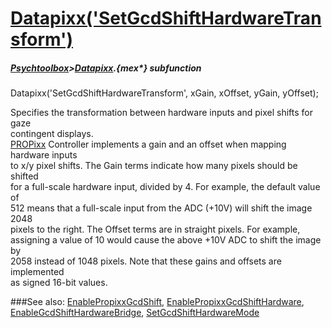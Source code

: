 # [Datapixx('SetGcdShiftHardwareTransform')](Datapixx-SetGcdShiftHardwareTransform) 
##### [Psychtoolbox](Psychtoolbox)>[Datapixx](Datapixx).{mex*} subfunction

Datapixx('SetGcdShiftHardwareTransform', xGain, xOffset, yGain, yOffset);

Specifies the transformation between hardware inputs and pixel shifts for gaze  
contingent displays.  
[PROPixx](PROPixx) Controller implements a gain and an offset when mapping hardware inputs  
to x/y pixel shifts. The Gain terms indicate how many pixels should be shifted  
for a full-scale hardware input, divided by 4. For example, the default value of  
512 means that a full-scale input from the ADC (+10V) will shift the image 2048  
pixels to the right. The Offset terms are in straight pixels. For example,  
assigning a value of 10 would cause the above +10V ADC to shift the image by  
2058 instead of 1048 pixels. Note that these gains and offsets are implemented  
as signed 16-bit values.  
  


###See also:
[EnablePropixxGcdShift](Datapixx-EnablePropixxGcdShift), [EnablePropixxGcdShiftHardware](Datapixx-EnablePropixxGcdShiftHardware), [EnableGcdShiftHardwareBridge](Datapixx-EnableGcdShiftHardwareBridge), [SetGcdShiftHardwareMode](Datapixx-SetGcdShiftHardwareMode)
